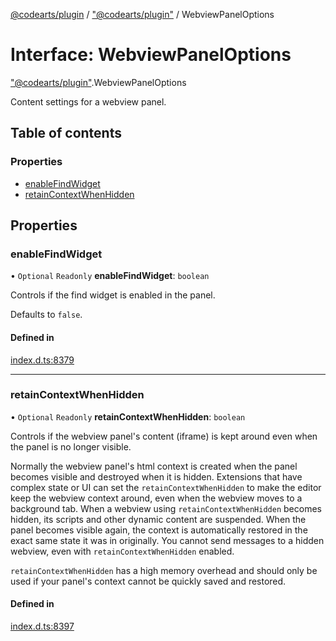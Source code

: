 [@codearts/plugin](../README.md) / ["@codearts/plugin"](../modules/_codearts_plugin_.md) / WebviewPanelOptions

# Interface: WebviewPanelOptions

["@codearts/plugin"](../modules/_codearts_plugin_.md).WebviewPanelOptions

Content settings for a webview panel.

## Table of contents

### Properties

- [enableFindWidget](codearts_plugin_.WebviewPanelOptions.md#enablefindwidget)
- [retainContextWhenHidden](codearts_plugin_.WebviewPanelOptions.md#retaincontextwhenhidden)

## Properties

### enableFindWidget

• `Optional` `Readonly` **enableFindWidget**: `boolean`

Controls if the find widget is enabled in the panel.

Defaults to `false`.

#### Defined in

[index.d.ts:8379](https://github.com/huaweicloud/cloudide-plugin-api/blob/4d28848/index.d.ts#L8379)

___

### retainContextWhenHidden

• `Optional` `Readonly` **retainContextWhenHidden**: `boolean`

Controls if the webview panel's content (iframe) is kept around even when the panel
is no longer visible.

Normally the webview panel's html context is created when the panel becomes visible
and destroyed when it is hidden. Extensions that have complex state
or UI can set the `retainContextWhenHidden` to make the editor keep the webview
context around, even when the webview moves to a background tab. When a webview using
`retainContextWhenHidden` becomes hidden, its scripts and other dynamic content are suspended.
When the panel becomes visible again, the context is automatically restored
in the exact same state it was in originally. You cannot send messages to a
hidden webview, even with `retainContextWhenHidden` enabled.

`retainContextWhenHidden` has a high memory overhead and should only be used if
your panel's context cannot be quickly saved and restored.

#### Defined in

[index.d.ts:8397](https://github.com/huaweicloud/cloudide-plugin-api/blob/4d28848/index.d.ts#L8397)
